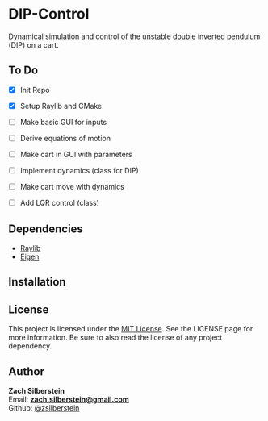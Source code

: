 # DIP-Control
Dynamical simulation and control of the unstable double inverted pendulum (DIP) on a cart.
## To Do
- [x] Init Repo
- [x] Setup Raylib and CMake
- [ ] Make basic GUI for inputs
- [ ] Derive equations of motion
- [ ] Make cart in GUI with parameters
- [ ] Implement dynamics (class for DIP)
- [ ] Make cart move with dynamics
- [ ] Add LQR control (class)


## Dependencies
- [Raylib](https://www.raylib.com/index.html)
- [Eigen](http://eigen.tuxfamily.org/)


## Installation


## License
This project is licensed under the [MIT License](https://github.com/zsilberstein/robot-gait-vis/blob/master/LICENSE). See the LICENSE page for more information. Be sure to also read the license of any project dependency. 

## Author
**Zach Silberstein**  
Email: **zach.silberstein@gmail.com**   
Github: [@zsilberstein](https://github.com/zsilberstein)